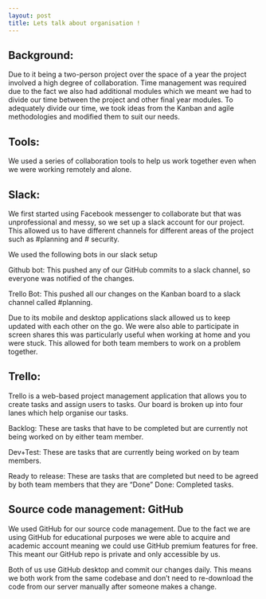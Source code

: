 ```yaml
---
layout: post
title: Lets talk about organisation !
---
```

Background:
---------------

Due to it being a two-person project over the space of a year the project involved a high degree of collaboration.
Time management was required due to the fact we also had additional modules which we meant we had to divide our time between the project and other final year modules.
To adequately divide our time, we took ideas from the Kanban and agile methodologies and modified them to suit our needs.

Tools:
---------------

We used a series of collaboration tools to help us work together even when we were working remotely and alone.

Slack:
---------------


We first started using Facebook messenger to collaborate but that was unprofessional and messy, so we set up a slack account for our
project. This allowed us to have different channels for different areas of the project such as #planning and # security.


We used the following bots in our slack setup


Github bot: This pushed any of our GitHub commits to a slack channel, so everyone was notified of the changes.


Trello Bot: This pushed all our changes on the Kanban board to a slack channel called #planning.


Due to its mobile and desktop applications slack allowed us to keep updated with each other on the go. We were also able to participate in screen shares this was particularly useful when working at home and you were stuck. This allowed for both team members to work on a problem together.

Trello:
---------------

Trello is a web-based project management application that allows you to create tasks and assign users to tasks.
Our board is broken up into four lanes which help organise our tasks.

Backlog: These are tasks that have to be completed but are currently not being worked on by either team member.


Dev+Test: These are tasks that are currently being worked on by team members.


Ready to release: These are tasks that are completed but need to be agreed by both team members that they are “Done”
Done: Completed tasks.

Source code management: GitHub
---------------


We used GitHub for our source code management. Due to the fact we are using GitHub for educational purposes we were able to acquire and academic account meaning we could use GitHub premium features for free. This meant our GitHub repo is private and only accessible by us.


Both of us use GitHub desktop and commit our changes daily. This means we both work from the same codebase and don’t need to re-download the code from our server manually after someone makes a change.
